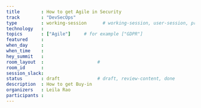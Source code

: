 ```yaml
---
title        : How to get Agile in Security
track        : "DevSecOps"
type         : working-session      # working-session, user-session, product-session
technology   :
topics       : ["Agile"]     # for example ["GDPR"]
featured     :
when_day     :
when_time    :
hey_summit   :
room_layout  :                    #
room_id      :
session_slack: 
status       : draft              # draft, review-content, done
description  : How to get Buy-in
organizers   : Leila Rao
participants :
---
```



<!--(add intro)

## What is expected of the business stakeholders

(...)

## What

(...)

## Outcomes

(...)

## References

(...)


## Previous-->
